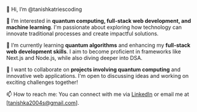 👋 Hi, I’m @tanishkatriescoding

👀 I’m interested in **quantum computing, full-stack web development, and machine learning**. I'm passionate about exploring how technology can innovate traditional processes and create impactful solutions.

🌱 I’m currently learning **quantum algorithms** and enhancing my **full-stack web development skills**. I aim to become proficient in frameworks like Next.js and Node.js, while also diving deeper into DSA.

💞️ I want to collaborate on **projects involving quantum computing** and innovative web applications. I'm open to discussing ideas and working on exciting challenges together!

📫 How to reach me: You can connect with me via [LinkedIn](https://www.linkedin.com/in/tanishka-suryawanshi-29b549248/) or email me at [tanishka2004s@gmail.com].



